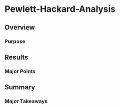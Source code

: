 # Pewlett-Hackard-Analysis
## Overview
### Purpose
## Results
### Major Points
## Summary 
### Major Takeaways
